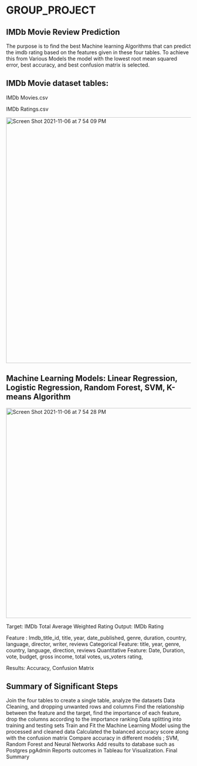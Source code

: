 # GROUP_PROJECT

## IMDb Movie Review Prediction

The purpose is to find the best Machine learning Algorithms that can predict the imdb rating based on the features given in these four tables. To achieve this from Various Models the model with the lowest root mean squared error, best accuracy, and best confusion matrix is selected.


## IMDb Movie dataset tables:
IMDb Movies.csv


IMDb Ratings.csv


<img width="668" alt="Screen Shot 2021-11-06 at 7 54 09 PM" src="https://user-images.githubusercontent.com/57809798/140627207-b63521dd-2e20-423c-a529-70dd7dbc23aa.png">


## Machine Learning Models: Linear Regression, Logistic Regression, Random Forest,  SVM, K-means Algorithm


<img width="571" alt="Screen Shot 2021-11-06 at 7 54 28 PM" src="https://user-images.githubusercontent.com/57809798/140627210-8f81f386-aa3c-4b91-9c98-791856e27ff8.png">


Target: IMDb Total Average Weighted Rating
Output: IMDb Rating

Feature : Imdb_title_id, title, year, date_published, genre, duration, country, language, director, writer, reviews
Categorical Feature: title, year, genre, country, language, direction, reviews
Quantitative Feature: Date, Duration, vote, budget, gross income, total votes, us_voters rating, 

Results: Accuracy, Confusion Matrix

## Summary of Significant Steps
Join the four tables to create a single table, analyze the datasets
Data Cleaning, and dropping unwanted rows and columns
Find the relationship between the feature and the target, find the importance of each feature, drop the columns according to the importance ranking
Data splitting into training and testing sets
Train and Fit the Machine Learning Model using the processed and cleaned data
Calculated the balanced accuracy score along with the confusion matrix
Compare accuracy in different models ; SVM, Random Forest and Neural Networks
Add results to database such as Postgres pgAdmin
Reports outcomes in Tableau for Visualization.
Final Summary





